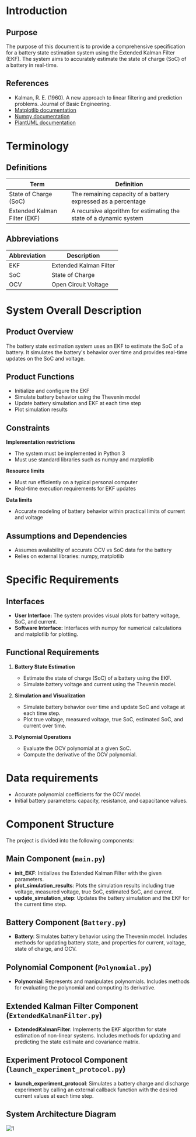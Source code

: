# Introduction

## Purpose
The purpose of this document is to provide a comprehensive specification for a battery state estimation system using the Extended Kalman Filter (EKF). The system aims to accurately estimate the state of charge (SoC) of a battery in real-time.

## References
- Kalman, R. E. (1960). A new approach to linear filtering and prediction problems. Journal of Basic Engineering.
- [Matplotlib documentation](https://matplotlib.org/stable/contents.html)
- [Numpy documentation](https://numpy.org/doc/stable/)
- [PlantUML documentation](https://plantuml.com/)

# Terminology

## Definitions

| Term                    | Definition                                                |
|-------------------------|------------------------------------------------------------|
| State of Charge (SoC)   | The remaining capacity of a battery expressed as a percentage|
| Extended Kalman Filter (EKF) | A recursive algorithm for estimating the state of a dynamic system|

## Abbreviations

| Abbreviation | Description |
|--------------|-------------|
| EKF          | Extended Kalman Filter |
| SoC          | State of Charge        |
| OCV          | Open Circuit Voltage   |

# System Overall Description

## Product Overview
The battery state estimation system uses an EKF to estimate the SoC of a battery. It simulates the battery's behavior over time and provides real-time updates on the SoC and voltage.

## Product Functions
- Initialize and configure the EKF
- Simulate battery behavior using the Thevenin model
- Update battery simulation and EKF at each time step
- Plot simulation results

## Constraints

**Implementation restrictions**
- The system must be implemented in Python 3
- Must use standard libraries such as numpy and matplotlib

**Resource limits**
- Must run efficiently on a typical personal computer
- Real-time execution requirements for EKF updates

**Data limits**
- Accurate modeling of battery behavior within practical limits of current and voltage

## Assumptions and Dependencies
- Assumes availability of accurate OCV vs SoC data for the battery
- Relies on external libraries: numpy, matplotlib

# Specific Requirements

## Interfaces

- **User Interface:** The system provides visual plots for battery voltage, SoC, and current.
- **Software Interface:** Interfaces with numpy for numerical calculations and matplotlib for plotting.

## Functional Requirements

1. **Battery State Estimation**
   - Estimate the state of charge (SoC) of a battery using the EKF.
   - Simulate battery voltage and current using the Thevenin model.

2. **Simulation and Visualization**
   - Simulate battery behavior over time and update SoC and voltage at each time step.
   - Plot true voltage, measured voltage, true SoC, estimated SoC, and current over time.

3. **Polynomial Operations**
   - Evaluate the OCV polynomial at a given SoC.
   - Compute the derivative of the OCV polynomial.

# Data requirements
- Accurate polynomial coefficients for the OCV model.
- Initial battery parameters: capacity, resistance, and capacitance values.

# Component Structure

The project is divided into the following components:

## Main Component (`main.py`)
- **init_EKF**: Initializes the Extended Kalman Filter with the given parameters.
- **plot_simulation_results**: Plots the simulation results including true voltage, measured voltage, true SoC, estimated SoC, and current.
- **update_simulation_step**: Updates the battery simulation and the EKF for the current time step.

## Battery Component (`Battery.py`)
- **Battery**: Simulates battery behavior using the Thevenin model. Includes methods for updating battery state, and properties for current, voltage, state of charge, and OCV.

## Polynomial Component (`Polynomial.py`)
- **Polynomial**: Represents and manipulates polynomials. Includes methods for evaluating the polynomial and computing its derivative.

## Extended Kalman Filter Component (`ExtendedKalmanFilter.py`)
- **ExtendedKalmanFilter**: Implements the EKF algorithm for state estimation of non-linear systems. Includes methods for updating and predicting the state estimate and covariance matrix.

## Experiment Protocol Component (`launch_experiment_protocol.py`)
- **launch_experiment_protocol**: Simulates a battery charge and discharge experiment by calling an external callback function with the desired current values at each time step.

## System Architecture Diagram
![1](https://github.com/Fireman9/SKteam_KLfilter/assets/84972080/c2332f19-e0cc-4365-9dd6-fbdf4f50d6d3)

